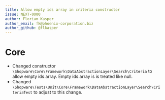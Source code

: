 ```yaml
---
title: Allow empty ids array in criteria constructor
issue: NEXT-0000
author: Florian Kasper
author_email: fk@phoenix-corporation.biz
author_github: @flkasper
---
```


# Core

* Changed constructor `\Shopware\Core\Framework\DataAbstractionLayer\Search\Criteria` to allow empty ids array. Empty ids array is is treated like null.
* Changed `\Shopware\Tests\Unit\Core\Framework\DataAbstractionLayer\Search\CriteriaTest` to adjust to this change.
